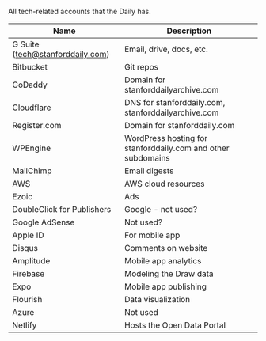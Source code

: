 All tech-related accounts that the Daily has.

| Name      | Description |
| ----------- | ----------- |
| G Suite (tech@stanforddaily.com) | Email, drive, docs, etc. |
| Bitbucket | Git repos | 
| GoDaddy | Domain for stanforddailyarchive.com |
| Cloudflare | DNS for stanforddaily.com, stanforddailyarchive.com |
| Register.com | Domain for stanforddaily.com |
| WPEngine | WordPress hosting for stanforddaily.com and other subdomains | 
| MailChimp | Email digests |
| AWS | AWS cloud resources |
| Ezoic | Ads |
| DoubleClick for Publishers | Google - not used? |
| Google AdSense | Not used? | 
| Apple ID | For mobile app |
| Disqus | Comments on website |
| Amplitude | Mobile app analytics |
| Firebase | Modeling the Draw data |
| Expo | Mobile app publishing |
| Flourish | Data visualization |
| Azure | Not used |
| Netlify | Hosts the Open Data Portal |

<!-- TODO: Add usernames for accounts, but *not* passwords. -->